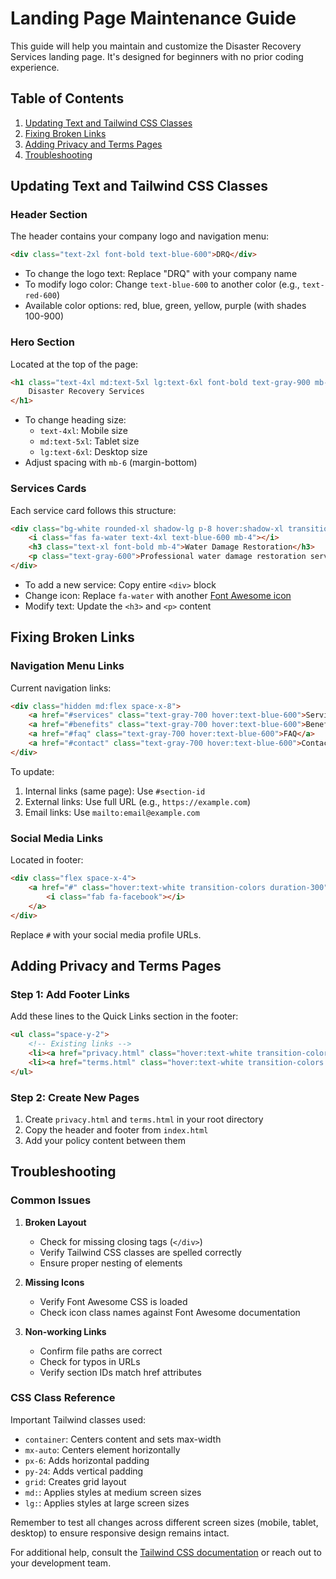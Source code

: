 # Landing Page Maintenance Guide

This guide will help you maintain and customize the Disaster Recovery Services landing page. It's designed for beginners with no prior coding experience.

## Table of Contents
1. [Updating Text and Tailwind CSS Classes](#updating-text-and-tailwind-css-classes)
2. [Fixing Broken Links](#fixing-broken-links)
3. [Adding Privacy and Terms Pages](#adding-privacy-and-terms-pages)
4. [Troubleshooting](#troubleshooting)

## Updating Text and Tailwind CSS Classes

### Header Section
The header contains your company logo and navigation menu:
```html
<div class="text-2xl font-bold text-blue-600">DRQ</div>
```
- To change the logo text: Replace "DRQ" with your company name
- To modify logo color: Change `text-blue-600` to another color (e.g., `text-red-600`)
- Available color options: red, blue, green, yellow, purple (with shades 100-900)

### Hero Section
Located at the top of the page:
```html
<h1 class="text-4xl md:text-5xl lg:text-6xl font-bold text-gray-900 mb-6">
    Disaster Recovery Services
</h1>
```
- To change heading size:
  - `text-4xl`: Mobile size
  - `md:text-5xl`: Tablet size
  - `lg:text-6xl`: Desktop size
- Adjust spacing with `mb-6` (margin-bottom)

### Services Cards
Each service card follows this structure:
```html
<div class="bg-white rounded-xl shadow-lg p-8 hover:shadow-xl transition-shadow duration-300">
    <i class="fas fa-water text-4xl text-blue-600 mb-4"></i>
    <h3 class="text-xl font-bold mb-4">Water Damage Restoration</h3>
    <p class="text-gray-600">Professional water damage restoration services...</p>
</div>
```
- To add a new service: Copy entire `<div>` block
- Change icon: Replace `fa-water` with another [Font Awesome icon](https://fontawesome.com/icons)
- Modify text: Update the `<h3>` and `<p>` content

## Fixing Broken Links

### Navigation Menu Links
Current navigation links:
```html
<div class="hidden md:flex space-x-8">
    <a href="#services" class="text-gray-700 hover:text-blue-600">Services</a>
    <a href="#benefits" class="text-gray-700 hover:text-blue-600">Benefits</a>
    <a href="#faq" class="text-gray-700 hover:text-blue-600">FAQ</a>
    <a href="#contact" class="text-gray-700 hover:text-blue-600">Contact</a>
</div>
```
To update:
1. Internal links (same page): Use `#section-id`
2. External links: Use full URL (e.g., `https://example.com`)
3. Email links: Use `mailto:email@example.com`

### Social Media Links
Located in footer:
```html
<div class="flex space-x-4">
    <a href="#" class="hover:text-white transition-colors duration-300">
        <i class="fab fa-facebook"></i>
    </a>
</div>
```
Replace `#` with your social media profile URLs.

## Adding Privacy and Terms Pages

### Step 1: Add Footer Links
Add these lines to the Quick Links section in the footer:
```html
<ul class="space-y-2">
    <!-- Existing links -->
    <li><a href="privacy.html" class="hover:text-white transition-colors duration-300">Privacy Policy</a></li>
    <li><a href="terms.html" class="hover:text-white transition-colors duration-300">Terms of Service</a></li>
</ul>
```

### Step 2: Create New Pages
1. Create `privacy.html` and `terms.html` in your root directory
2. Copy the header and footer from `index.html`
3. Add your policy content between them

## Troubleshooting

### Common Issues

1. **Broken Layout**
   - Check for missing closing tags (`</div>`)
   - Verify Tailwind CSS classes are spelled correctly
   - Ensure proper nesting of elements

2. **Missing Icons**
   - Verify Font Awesome CSS is loaded
   - Check icon class names against Font Awesome documentation

3. **Non-working Links**
   - Confirm file paths are correct
   - Check for typos in URLs
   - Verify section IDs match href attributes

### CSS Class Reference

Important Tailwind classes used:
- `container`: Centers content and sets max-width
- `mx-auto`: Centers element horizontally
- `px-6`: Adds horizontal padding
- `py-24`: Adds vertical padding
- `grid`: Creates grid layout
- `md:`: Applies styles at medium screen sizes
- `lg:`: Applies styles at large screen sizes

Remember to test all changes across different screen sizes (mobile, tablet, desktop) to ensure responsive design remains intact.

For additional help, consult the [Tailwind CSS documentation](https://tailwindcss.com/docs) or reach out to your development team.